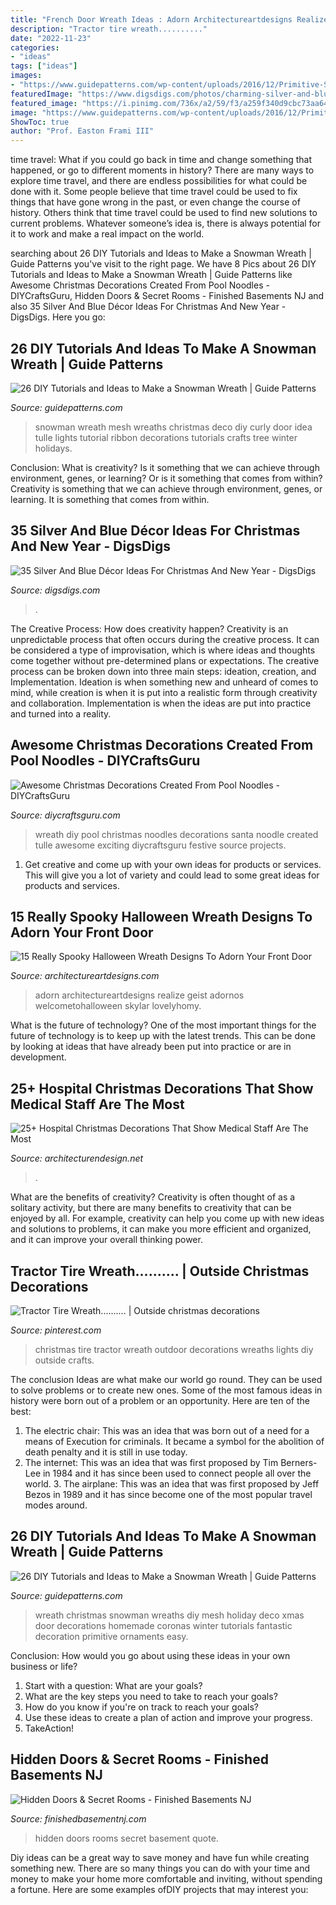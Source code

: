 ```yaml
---
title: "French Door Wreath Ideas : Adorn Architectureartdesigns Realize Geist Adornos Welcometohalloween Skylar Lovelyhomy"
description: "Tractor tire wreath.........."
date: "2022-11-23"
categories:
- "ideas"
tags: ["ideas"]
images:
- "https://www.guidepatterns.com/wp-content/uploads/2016/12/Primitive-Snowman-Wreath.jpg"
featuredImage: "https://www.digsdigs.com/photos/charming-silver-and-blue-christmas-decor-ideas-23.jpg"
featured_image: "https://i.pinimg.com/736x/a2/59/f3/a259f340d9cbc73aa64f056fc77a930c.jpg"
image: "https://www.guidepatterns.com/wp-content/uploads/2016/12/Primitive-Snowman-Wreath.jpg"
ShowToc: true
author: "Prof. Easton Frami III"
---
```



time travel: What if you could go back in time and change something that happened, or go to different moments in history?
There are many ways to explore time travel, and there are endless possibilities for what could be done with it. Some people believe that time travel could be used to fix things that have gone wrong in the past, or even change the course of history. Others think that time travel could be used to find new solutions to current problems. Whatever someone’s idea is, there is always potential for it to work and make a real impact on the world.

	

		
searching about 26 DIY Tutorials and Ideas to Make a Snowman Wreath | Guide Patterns you've visit to the right page. We have 8 Pics about 26 DIY Tutorials and Ideas to Make a Snowman Wreath | Guide Patterns like Awesome Christmas Decorations Created From Pool Noodles - DIYCraftsGuru, Hidden Doors &amp; Secret Rooms - Finished Basements NJ and also 35 Silver And Blue Décor Ideas For Christmas And New Year - DigsDigs. Here you go:
		
    
## 26 DIY Tutorials And Ideas To Make A Snowman Wreath | Guide Patterns

<img loading=lazy src="https://www.guidepatterns.com/wp-content/uploads/2016/12/Snowman-Wreath-Ideas.jpg" onerror="this.onerror=null;this.src='https://tse4.mm.bing.net/th?id=OIP.XXVStOodnNnyMQ2ic-Fb2gHaJ4&amp;pid=15.1';" alt="26 DIY Tutorials and Ideas to Make a Snowman Wreath | Guide Patterns">

_Source: guidepatterns.com_

>snowman wreath mesh wreaths christmas deco diy curly door idea tulle lights tutorial ribbon decorations tutorials crafts tree winter holidays. 

	

Conclusion: What is creativity? Is it something that we can achieve through environment, genes, or learning? Or is it something that comes from within?
Creativity is something that we can achieve through environment, genes, or learning. It is something that comes from within.

    
## 35 Silver And Blue Décor Ideas For Christmas And New Year - DigsDigs

<img loading=lazy src="https://www.digsdigs.com/photos/charming-silver-and-blue-christmas-decor-ideas-23.jpg" onerror="this.onerror=null;this.src='https://tse1.mm.bing.net/th?id=OIP.xsspCEtaG62mRjHsWhLvogHaIe&amp;pid=15.1';" alt="35 Silver And Blue Décor Ideas For Christmas And New Year - DigsDigs">

_Source: digsdigs.com_

>. 

	

The Creative Process: How does creativity happen?
Creativity is an unpredictable process that often occurs during the creative process. It can be considered a type of improvisation, which is where ideas and thoughts come together without pre-determined plans or expectations. The creative process can be broken down into three main steps: ideation, creation, and Implementation. Ideation is when something new and unheard of comes to mind, while creation is when it is put into a realistic form through creativity and collaboration. Implementation is when the ideas are put into practice and turned into a reality.

    
## Awesome Christmas Decorations Created From Pool Noodles - DIYCraftsGuru

<img loading=lazy src="http://www.diycraftsguru.com/wp-content/uploads/2017/12/pool-noodle-projects-for-christmas-5.jpg" onerror="this.onerror=null;this.src='https://tse3.mm.bing.net/th?id=OIP.m4yTsK3CAiAIrcAqG0P3MAHaN9&amp;pid=15.1';" alt="Awesome Christmas Decorations Created From Pool Noodles - DIYCraftsGuru">

_Source: diycraftsguru.com_

>wreath diy pool christmas noodles decorations santa noodle created tulle awesome exciting diycraftsguru festive source projects. 

	

1. Get creative and come up with your own ideas for products or services. This will give you a lot of variety and could lead to some great ideas for products and services.

    
## 15 Really Spooky Halloween Wreath Designs To Adorn Your Front Door

<img loading=lazy src="https://www.architectureartdesigns.com/wp-content/uploads/2015/10/317-630x840.jpg" onerror="this.onerror=null;this.src='https://tse2.mm.bing.net/th?id=OIP.OLg-mDJjtni1Kb40Ig-QPgHaJ4&amp;pid=15.1';" alt="15 Really Spooky Halloween Wreath Designs To Adorn Your Front Door">

_Source: architectureartdesigns.com_

>adorn architectureartdesigns realize geist adornos welcometohalloween skylar lovelyhomy. 

	

What is the future of technology?
One of the most important things for the future of technology is to keep up with the latest trends. This can be done by looking at ideas that have already been put into practice or are in development.

    
## 25+ Hospital Christmas Decorations That Show Medical Staff Are The Most

<img loading=lazy src="https://cdn.architecturendesign.net/wp-content/uploads/2015/12/AD-Hospital-Christmas-Decorations-07.jpg" onerror="this.onerror=null;this.src='https://tse4.mm.bing.net/th?id=OIP.l292ZzRt0TStQJIv9eRecQHaJ6&amp;pid=15.1';" alt="25+ Hospital Christmas Decorations That Show Medical Staff Are The Most">

_Source: architecturendesign.net_

>. 

	

What are the benefits of creativity?
Creativity is often thought of as a solitary activity, but there are many benefits to creativity that can be enjoyed by all. For example, creativity can help you come up with new ideas and solutions to problems, it can make you more efficient and organized, and it can improve your overall thinking power.

    
## Tractor Tire Wreath.......... | Outside Christmas Decorations

<img loading=lazy src="https://i.pinimg.com/736x/a2/59/f3/a259f340d9cbc73aa64f056fc77a930c.jpg" onerror="this.onerror=null;this.src='https://tse3.mm.bing.net/th?id=OIP.0hovaeICe8UhUp09-oCmSwHaI1&amp;pid=15.1';" alt="Tractor Tire Wreath.......... | Outside christmas decorations">

_Source: pinterest.com_

>christmas tire tractor wreath outdoor decorations wreaths lights diy outside crafts. 

	

The conclusion
Ideas are what make our world go round. They can be used to solve problems or to create new ones. Some of the most famous ideas in history were born out of a problem or an opportunity. Here are ten of the best:
1. The electric chair: This was an idea that was born out of a need for a means of Execution for criminals. It became a symbol for the abolition of death penalty and it is still in use today.
2. The internet: This was an idea that was first proposed by Tim Berners-Lee in 1984 and it has since been used to connect people all over the world. 3. The airplane: This was an idea that was first proposed by Jeff Bezos in 1989 and it has since become one of the most popular travel modes around. 
    
## 26 DIY Tutorials And Ideas To Make A Snowman Wreath | Guide Patterns

<img loading=lazy src="https://www.guidepatterns.com/wp-content/uploads/2016/12/Primitive-Snowman-Wreath.jpg" onerror="this.onerror=null;this.src='https://tse1.mm.bing.net/th?id=OIP.1jcwmhuXWXZ9Auum5YZzlQHaJ3&amp;pid=15.1';" alt="26 DIY Tutorials and Ideas to Make a Snowman Wreath | Guide Patterns">

_Source: guidepatterns.com_

>wreath christmas snowman wreaths diy mesh holiday deco xmas door decorations homemade coronas winter tutorials fantastic decoration primitive ornaments easy. 

	

Conclusion: How would you go about using these ideas in your own business or life?
1. Start with a question: What are your goals? 
2. What are the key steps you need to take to reach your goals? 
3. How do you know if you're on track to reach your goals? 
4. Use these ideas to create a plan of action and improve your progress. 
5. TakeAction!

    
## Hidden Doors &amp; Secret Rooms - Finished Basements NJ

<img loading=lazy src="https://finishedbasementnj.com/wp-content/uploads/2018/12/IMG_2892.jpg" onerror="this.onerror=null;this.src='https://tse3.mm.bing.net/th?id=OIP.SjbiZ7J0xI-ZQYHRB-wVlAHaJ4&amp;pid=15.1';" alt="Hidden Doors &amp; Secret Rooms - Finished Basements NJ">

_Source: finishedbasementnj.com_

>hidden doors rooms secret basement quote. 

	

Diy ideas can be a great way to save money and have fun while creating something new. There are so many things you can do with your time and money to make your home more comfortable and inviting, without spending a fortune. Here are some examples ofDIY projects that may interest you: 

